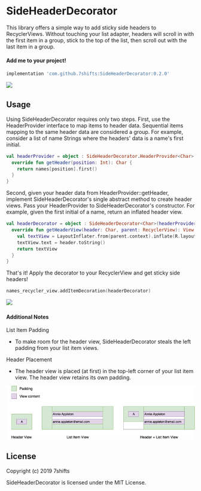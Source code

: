 # SideHeaderDecorator

This library offers a simple way to add sticky side headers to RecyclerViews. Without touching your list adapter, headers will scroll in with the first item in a group, stick to the top of the list, then scroll out with the last item in a group.

#### Add me to your project!

```groovy
implementation 'com.github.7shifts:SideHeaderDecorator:0.2.0'
```

[![](https://jitpack.io/v/7shifts/SideHeaderDecorator.svg)](https://jitpack.io/#7shifts/SideHeaderDecorator)

## Usage

Using SideHeaderDecorator requires only two steps. First, use the HeaderProvider interface to map items to header data. Sequential items mapping to the same header data are considered a group. For example, consider a list of name Strings where the headers' data is a name's first initial.

```kotlin
val headerProvider = object : SideHeaderDecorator.HeaderProvider<Char> {
  override fun getHeader(position: Int): Char {
    return names[position].first()
  }
}
```

Second, given your header data from HeaderProvider::getHeader, implement SideHeaderDecorator's single abstract method to create header views. Pass your HeaderProvider to SideHeaderDecorator's constructor. For example, given the first initial of a name, return an inflated header view.

```kotlin
val headerDecorator = object : SideHeaderDecorator<Char>(headerProvider) {
  override fun getHeaderView(header: Char, parent: RecyclerView): View {
    val textView = LayoutInflater.from(parent.context).inflate(R.layout.header_view, parent, false) as TextView
    textView.text = header.toString()
    return textView
  }
}
```

That's it! Apply the decorator to your RecyclerView and get sticky side headers!

```kotlin
names_recycler_view.addItemDecoration(headerDecorator)
```

<img src="https://raw.githubusercontent.com/7shifts/SideHeaderDecorator/master/readme_assets/side_header_decorator_demo.gif" width=320/>

#### Additional Notes

List Item Padding
- To make room for the header view, SideHeaderDecorator steals the left padding from your list item views.

Header Placement
- The header view is placed (at first) in the top-left corner of your list item view. The header view retains its own padding.

![Header padding and placement](https://raw.githubusercontent.com/7shifts/SideHeaderDecorator/master/readme_assets/sideheaderdecorator_padding)

## License

Copyright (c) 2019 7shifts

SideHeaderDecorator is licensed under the MIT License.
